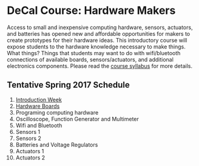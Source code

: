 # DeCal Course: Hardware Makers

Access to small and inexpensive computing hardware, sensors, actuators, and batteries has opened new and affordable opportunities for makers to create prototypes for their hardware ideas. This introductory course will expose students to the hardware knowledge necessary to make things. What things? Things that students may want to do with wifi/bluetooth connections of available boards, sensors/actuators, and additional electronics components. Please read the [course syllabus](https://people.eecs.berkeley.edu/~jpduarte/resources/DeCalCourseHardwareMakers.pdf) for more details.

## Tentative Spring 2017 Schedule

1. [Introduction Week](https://github.com/jpduarteeecs/hardwaremakers/blob/master/labs_sp17/angklung/angkulng.md)
2. [Hardware Boards](https://github.com/jpduarteeecs/hardwaremakers/blob/master/labs_sp17/angklung/angkulng.md)
3. Programing computing hardware
4. Oscilloscope, Function Generator and Multimeter
5. Wifi and Bluetooth
6. Sensors 1
7. Sensors 2
8. Batteries and Voltage Regulators
9. Actuators 1
10. Actuators 2
